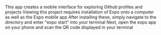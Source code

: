 This app creates a mobile interface for exploring Github profiles and projects
Viewing this project requires installation of Expo onto a computer as well as the Expo mobile app
After installing these, simply navigate to the directory and enter "expo start" into your terminal
Next, open the expo app on your phone and scan the QR code displayed in your terminal
